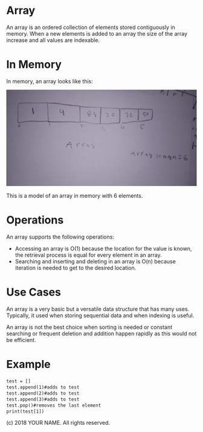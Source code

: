 # Array


An array is an ordered collection of elements stored contiguously in memory.  When a new elements is added to an array the size of the array increase and all values are indexable. 


# In Memory

In memory, an array looks like this:

![](pics/array.png)

This is a model of an array in memory with 6 elements. 

# Operations

An array supports the following operations:

* Accessing an array is O(1) because the location for the value is known, the retrieval process is equal for every element in an array.  
* Searching and inserting and deleting in an array is O(n) because iteration is needed to get to the desired location.   


# Use Cases

An array is a very basic but a versatile data structure that has many uses. Typically, it used when storing sequential data and when indexing is useful.

An array is not the best choice when sorting is needed or constant searching or frequent deletion and addition happen rapidly as this would not be efficient.    

# Example

```
test = []
test.append(1)#adds to test
test.append(2)#adds to test
test.append(3)#adds to test
test.pop()#removes the last element 
print(test[1])

```

(c) 2018 YOUR NAME. All rights reserved.
